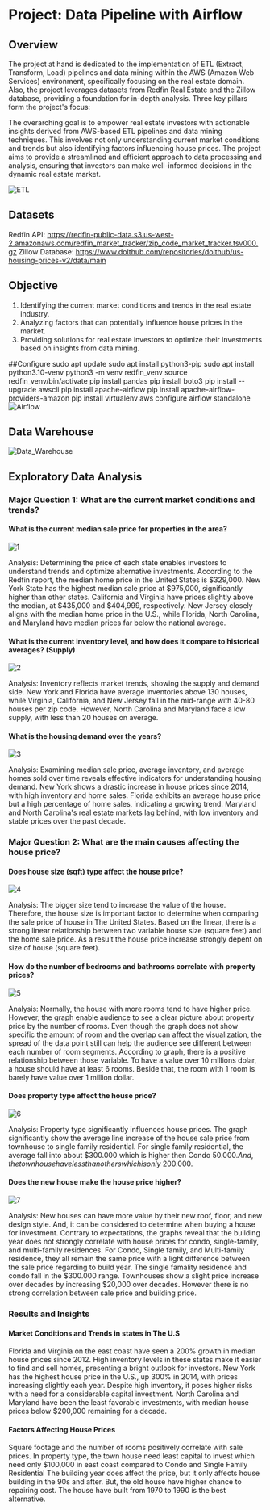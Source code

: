 # Project: Data Pipeline with Airflow 

## Overview

The project at hand is dedicated to the implementation of ETL (Extract, Transform, Load) pipelines and data mining within the AWS (Amazon Web Services) environment, specifically focusing on the real estate domain. Also, the project leverages datasets from Redfin Real Estate and the Zillow database, providing a foundation for in-depth analysis. Three key pillars form the project's focus:

The overarching goal is to empower real estate investors with actionable insights derived from AWS-based ETL pipelines and data mining techniques. This involves not only understanding current market conditions and trends but also identifying factors influencing house prices. The project aims to provide a streamlined and efficient approach to data processing and analysis, ensuring that investors can make well-informed decisions in the dynamic real estate market.

![ETL](https://github.com/VinhhDo/House_Data_Mining_Project_AIT580/assets/98499217/cdbbb20a-95dc-4968-886c-03c5b268b09e)

## Datasets
Redfin API: https://redfin-public-data.s3.us-west-2.amazonaws.com/redfin_market_tracker/zip_code_market_tracker.tsv000.gz
Zillow Database: https://www.dolthub.com/repositories/dolthub/us-housing-prices-v2/data/main

## Objective
1. Identifying the current market conditions and trends in the real estate industry.
2. Analyzing factors that can potentially influence house prices in the market.
3. Providing solutions for real estate investors to optimize their investments based on insights from data mining.

##Configure
sudo apt update
sudo apt install python3-pip
sudo apt install python3.10-venv
python3 -m venv redfin_venv
source redfin_venv/bin/activate
pip install pandas
pip install boto3
pip install --upgrade awscli
pip install apache-airflow
pip install apache-airflow-providers-amazon
pip install virtualenv
aws configure
airflow standalone
![Airflow](https://github.com/VinhhDo/House_Data_Mining_Project_AIT580/assets/98499217/8e186f93-65c1-46a5-8761-8eb231738719)

## Data Warehouse

![Data_Warehouse](https://github.com/VinhhDo/House_Data_Mining_Project_AIT580/assets/98499217/d0780ed2-90e5-41c1-8ab3-ec40f5221ca2)


## Exploratory Data Analysis

### Major Question 1: What are the current market conditions and trends? 
#### What is the current median sale price for properties in the area?
![1](https://github.com/VinhhDo/House_Data_Mining_Project_AIT580/assets/98499217/90330d3c-ac9a-4780-bfdf-96c0146aa496)

Analysis: Determining the price of each state enables investors to understand trends and optimize alternative investments. According to the Redfin report, the median home price in the United States is $329,000. New York State has the highest median sale price at $975,000, significantly higher than other states. California and Virginia have prices slightly above the median, at $435,000 and $404,999, respectively. New Jersey closely aligns with the median home price in the U.S., while Florida, North Carolina, and Maryland have median prices far below the national average.


#### What is the current inventory level, and how does it compare to historical averages? (Supply)
![2](https://github.com/VinhhDo/House_Data_Mining_Project_AIT580/assets/98499217/b5ed1f10-bdbd-47e6-850d-db2a74029d50)

Analysis:  Inventory reflects market trends, showing the supply and demand side. New York and Florida have average inventories above 130 houses, while Virginia, California, and New Jersey fall in the mid-range with 40-80 houses per zip code. However, North Carolina and Maryland face a low supply, with less than 20 houses on average.


#### What is the housing demand over the years?
![3](https://github.com/VinhhDo/House_Data_Mining_Project_AIT580/assets/98499217/cccc812c-9958-450d-944a-93989e9e85cc)

Analysis: Examining median sale price, average inventory, and average homes sold over time reveals effective indicators for understanding housing demand. New York shows a drastic increase in house prices since 2014, with high inventory and home sales. Florida exhibits an average house price but a high percentage of home sales, indicating a growing trend. Maryland and North Carolina's real estate markets lag behind, with low inventory and stable prices over the past decade.



### Major Question 2: What are the main causes affecting the house price?
#### Does house size (sqft) type affect the house price?
![4](https://github.com/VinhhDo/House_Data_Mining_Project_AIT580/assets/98499217/93951e1e-1213-49e9-acf8-0d4c5a20dfd5)

Analysis: The bigger size tend to increase the value of the house. Therefore, the house size is important factor to determine when comparing the sale price of house in The United States. Based on the linear, there is a strong linear relationship between two variable house size (square feet) and the home sale price. As a result the house price increase strongly depent on size of house (square feet).


#### How do the number of bedrooms and bathrooms correlate with property prices?
![5](https://github.com/VinhhDo/House_Data_Mining_Project_AIT580/assets/98499217/bec9e7ad-c65d-4db4-80a5-61eae9f5a9f9)

Analysis: Normally, the house with more rooms tend to have higher price. However, the graph enable audience to see a clear picture about property price by the number of rooms. Even though the graph does not show specific the amount of room and the overlap can affect the visualization, the spread of the data point still can help the audience see different  between each number of room segments. According to graph, there is a positive relationship between those variable. To have a value over 10 millions dolar, a house should have at least 6 rooms. Beside that, the room with 1 room is barely have value over 1 million dollar. 


#### Does property type affect the house price?
![6](https://github.com/VinhhDo/House_Data_Mining_Project_AIT580/assets/98499217/0ca8ed76-66d4-410a-aa3e-d5ea9547dbaa)

Analysis: Property type significantly influences house prices. The graph significantly show the average line increase of the house sale price from townhouse to single family residential. For single family residential, the average fall into about $300.000 which is higher then Condo $50.000. And, the townhouse have less than others which is only ~$200.000.

#### Does the new house make the house price higher?
![7](https://github.com/VinhhDo/House_Data_Mining_Project_AIT580/assets/98499217/252e0bae-6211-48c8-96e1-55df3b108a88)

Analysis: New houses can have more value by their new roof, floor, and new design style. And, it can be considered to determine when buying a house for investment. Contrary to expectations, the graphs reveal that the building year does not strongly correlate with house prices for condo, single-family, and multi-family residences. For Condo, Single family, and Multi-family residence, they all remain the same price with a light difference between the sale price regarding to build year. The single famality residence and condo fall in the $300.000 range. Townhouses show a slight price increase over decades by increasing $20,000 over decades. However there is no strong correlation between sale price and building price. 


### Results and Insights
#### Market Conditions and Trends in states in The U.S
Florida and Virginia on the east coast have seen a 200% growth in median house prices since 2012. High inventory levels in these states make it easier to find and sell homes, presenting a bright outlook for investors. New York has the highest house price in the U.S., up 300% in 2014, with prices increasing slightly each year. Despite high inventory, it poses higher risks with a need for a considerable capital investment. North Carolina and Maryland have been the least favorable investments, with median house prices below $200,000 remaining for a decade.

#### Factors Affecting House Prices
Square footage and the number of rooms positively correlate with sale prices.
In property type, the town house need least capital to invest which need only $100,000 in east coast compared to Condo and Single Family Residential
The building year does affect the price, but it only affects house building in the 90s and after. But, the old house have higher chance to repairing cost. The house have built from 1970 to 1990 is the best alternative.
